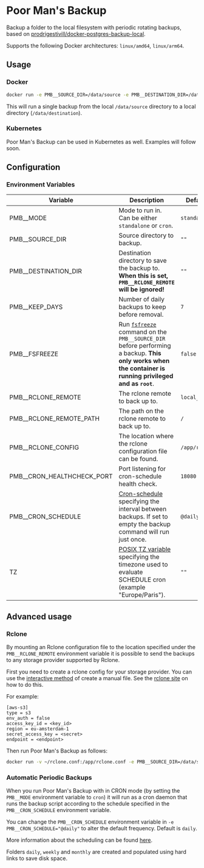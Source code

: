 # Poor Man's Backup

Backup a folder to the local filesystem with periodic rotating backups, based on [prodrigestivill/docker-postgres-backup-local](https://github.com/prodrigestivill/docker-postgres-backup-local/).

Supports the following Docker architectures: `linux/amd64`, `linux/arm64`.

## Usage

### Docker

```sh
docker run -e PMB__SOURCE_DIR=/data/source -e PMB__DESTINATION_DIR=/data/destination ghcr.io/bjw-s/pmb:rolling
```

This will run a single backup from the local `/data/source` directory to a local directory (`/data/destination`).

### Kubernetes

Poor Man's Backup can be used in Kubernetes as well. Examples will follow soon.

## Configuration

### Environment Variables

| Variable | Description | Default value |
|--|--|--|
| PMB__MODE | Mode to run in. Can be either `standalone` or `cron`. | `standalone` |
| PMB__SOURCE_DIR | Source directory to backup. | `""` |
| PMB__DESTINATION_DIR | Destination directory to save the backup to. **When this is set, `PMB__RCLONE_REMOTE` will be ignored!** | `""` |
| PMB__KEEP_DAYS | Number of daily backups to keep before removal. | `7` |
| PMB__FSFREEZE | Run [`fsfreeze`](https://linux.die.net/man/8/fsfreeze) command on the `PMB__SOURCE_DIR` before performing a backup. **This only works when the container is running privileged and as `root`**. | `false` |
| PMB__RCLONE_REMOTE | The rclone remote to back up to. | `local_dir` |
| PMB__RCLONE_REMOTE_PATH | The path on the rclone remote to back up to. | `/` |
| PMB__RCLONE_CONFIG | The location where the rclone configuration file can be found. | `/app/rclone.conf` |
| PMB__CRON_HEALTHCHECK_PORT | Port listening for cron-schedule health check. | `18080` |
| PMB__CRON_SCHEDULE | [Cron-schedule](http://godoc.org/github.com/robfig/cron#hdr-Predefined_schedules) specifying the interval between backups. If set to empty the backup command will run just once. | `@daily` |
| TZ | [POSIX TZ variable](https://www.gnu.org/software/libc/manual/html_node/TZ-Variable.html) specifying the timezone used to evaluate SCHEDULE cron (example "Europe/Paris"). | `""` |

## Advanced usage

### Rclone

By mounting an Rclone configuration file to the location specified under the `PMB__RCLONE_REMOTE` environment variable it is possible to send the backups to any storage provider supported by Rclone.

First you need to create a rclone config for your storage provider. You can use the [interactive method](https://rclone.org/commands/rclone_config/) of create a manual file. See the [rclone site](https://rclone.org/commands/rclone_config/) on how to do this.

For example:
```
[aws-s3]
type = s3
env_auth = false
access_key_id = <key_id>
region = eu-amsterdam-1
secret_access_key = <secret>
endpoint = <endpoint>
```

Then run Poor Man's Backup as follows:

```sh
docker run -v ~/rclone.conf:/app/rclone.conf -e PMB__SOURCE_DIR=/data/source -e PMB__RCLONE_REMOTE="aws-s3" ghcr.io/bjw-s/pmb:rolling
```

### Automatic Periodic Backups

When you run Poor Man's Backup with in CRON mode (by setting the `PMB__MODE` environment variable to `cron`) it will run as a cron daemon that runs the backup script according to the schedule specified in the `PMB__CRON_SCHEDULE` environment variable.

You can change the `PMB__CRON_SCHEDULE` environment variable in `-e PMB__CRON_SCHEDULE="@daily"` to alter the default frequency. Default is `daily`.

More information about the scheduling can be found [here](http://godoc.org/github.com/robfig/cron#hdr-Predefined_schedules).

Folders `daily`, `weekly` and `monthly` are created and populated using hard links to save disk space.
